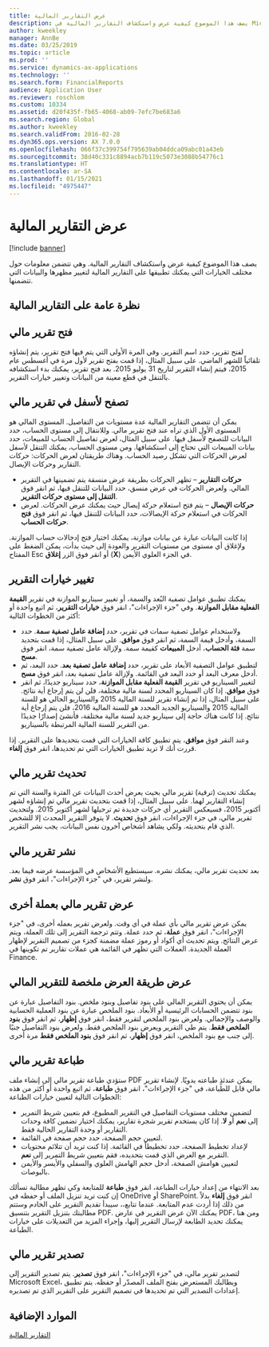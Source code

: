 ```yaml
---
title: عرض التقارير المالية
description: يصف هذا الموضوع كيفية عرض واستكشاف التقارير المالية في Microsoft Dynamics 365 Finance. وهي تتضمن معلومات حول مختلف الخيارات التي يمكنك تطبيقها على التقارير المالية لتغيير مظهرها والبيانات التي تتضمنها.
author: kweekley
manager: AnnBe
ms.date: 03/25/2019
ms.topic: article
ms.prod: ''
ms.service: dynamics-ax-applications
ms.technology: ''
ms.search.form: FinancialReports
audience: Application User
ms.reviewer: roschlom
ms.custom: 10334
ms.assetid: d20f435f-fb65-4068-ab09-7efc7be683a6
ms.search.region: Global
ms.author: kweekley
ms.search.validFrom: 2016-02-28
ms.dyn365.ops.version: AX 7.0.0
ms.openlocfilehash: 066f37c399754f795639ab04ddca09abc01a43eb
ms.sourcegitcommit: 38d40c331c8894acb7b119c5073e3088b54776c1
ms.translationtype: HT
ms.contentlocale: ar-SA
ms.lasthandoff: 01/15/2021
ms.locfileid: "4975447"
---
```

# <a name="view-financial-reports"></a>عرض التقارير المالية

[!include [banner](../includes/banner.md)]

يصف هذا الموضوع كيفية عرض واستكشاف التقارير المالية. وهي تتضمن معلومات حول مختلف الخيارات التي يمكنك تطبيقها على التقارير المالية لتغيير مظهرها والبيانات التي تتضمنها.

<a name="financial-reporting-overview"></a>نظرة عامة على التقارير المالية
----------------------------

## <a name="open-a-financial-report"></a>فتح تقرير مالي
لفتح تقرير، حدد اسم التقرير. وفي المرة الأولى التي يتم فيها فتح تقرير، يتم إنشاؤه تلقائياً للشهر الماضي. على سبيل المثال، إذا قمت بفتح تقرير لأول مرة في أغسطس عام 2015، فيتم إنشاء التقرير لتاريخ 31 يوليو 2015. بعد فتح تقرير، يمكنك بدء استكشافه بالتنقل في قطع معينة من البيانات وتغيير خيارات التقرير.

## <a name="drill-down-on-a-financial-report"></a>تصفح لأسفل في تقرير مالي
يمكن أن تتضمن التقارير المالية عدة مستويات من التفاصيل. المستوى المالي هو المستوى الأول الذي تراه عند فتح تقرير مالي. وللانتقال إلى مستوى الحساب، حدد البيانات للتصفح لأسفل فيها. على سبيل المثال، لعرض تفاصيل الحساب للمبيعات، حدد بيانات المبيعات التي تحتاج إلى استكشافها. ومن مستوى الحساب، يمكنك التنقل لأسفل لعرض الحركات التي تشكل رصيد الحساب. وهناك طريقتان لعرض الحركات: حركات التقارير وحركات الإيصال.

-   **حركات التقارير** – تظهر الحركات بطريقة عرض منسقة يتم تضمينها في التقرير المالي. ولعرض الحركات في عرض منسق، حدد البيانات للتنقل فيها، ثم انقر فوق **التنقل إلى مستوى حركات التقرير‬**.
-   **حركات الإيصال** – يتم فتح استعلام حركة إيصال حيث يمكنك عرض الحركات. لعرض الحركات في استعلام حركة الإيصالات، حدد البيانات للتنقل فيها، ثم انقر فوق **فتح حركات الحساب**.

إذا كانت البيانات عبارة عن بيانات موازنة، يمكنك اختيار فتح إدخالات حساب الموازنة. ولإغلاق أي مستوى من مستويات التقرير والعودة إلى حيث بدأت، يمكن الضغط على المفتاح Esc أو انقر فوق الزر **إغلاق** (**X**) في الجزء العلوي الأيمن.

## <a name="change-report-options"></a>تغيير خيارات التقرير
يمكنك تطبيق عوامل تصفية البُعد والسمة، أو تغيير سيناريو الموازنة في تقرير **القيمة الفعلية مقابل الموازنة**. وفي "جزء الإجراءات"، انقر فوق **خيارات التقرير**، ثم اتبع واحدة أو أكثر من الخطوات التالية:

-   ولاستخدام عوامل تصفية سمات في تقرير، حدد **إضافة عامل تصفية سمة**. حدد السمة، وأدخل قيمة السمة، ثم انقر فوق **موافق**. على سبيل المثال، إذا قمت بتحديد سمة **فئة الحساب**، أدخل **المبيعات** كقيمة سمة. ولإزالة عامل تصفية سمة، انقر فوق **مسح**.
-   ‏‫لتطبيق عوامل التصفية الأبعاد على تقرير، حدد **إضافة عامل تصفية بعد‬‏‫**. حدد البعد، ثم أدخل معرف البعد أو حدد البعد في القائمة.‬ ولإزالة عامل تصفية بعد، انقر فوق **مسح**.
-   لتغيير السيناريو في تقرير **القيمة الفعلية مقابل الموازنة**، حدد سيناريو جديدًا، ثم انقر فوق **موافق**. إذا كان السيناريو المحدد لسنة مالية مختلفة، فلن لن يتم إرجاع أية نتائج. على سبيل المثال، إذا تم إنشاء تقرير للسنة المالية 2015 والسيناريو الحالي هو للسنة المالية 2015 والسيناريو الجديد المحدد هو للسنة المالية 2016، فلن يتم إرجاع أية نتائج. إذا كانت هناك حاجة إلى سيناريو جديد لسنة مالية مختلفة، فأنشئ إصدارًا جديدًا من التقرير للسنة المالية المرتبطة بالسيناريو.

وعند النقر فوق **موافق**، يتم تطبيق كافة الخيارات التي قمت بتحديدها على التقرير. إذا قررت أنك لا تريد تطبيق الخيارات التي تم تحديدها، انقر فوق **إلغاء**.

## <a name="update-a-financial-report"></a>تحديث تقرير مالي
يمكنك تحديث (ترقية) تقرير مالي بحيث يعرض أحدث البيانات عن الفترة والسنة التي تم إنشاء التقارير لهما. على سبيل المثال، إذا قمت بتحديث تقرير مالي تم إنشاؤه لشهر أكتوبر 2015، فسيعكس التقرير أي حركات جديدة تم ترحيلها لشهر أكتوبر 2015. ولتحديث تقرير مالي، في جزء الإجراءات، انقر فوق **تحديث**. لا يتوفر التقرير المحدث إلا للشخص الذي قام بتحديثه. ولكي يشاهد أشخاص آخرون نفس البيانات، يجب نشر التقرير.

## <a name="publish-a-financial-report"></a>نشر تقرير مالي
بعد تحديث تقرير مالي، يمكنك نشره. سيستطيع الأشخاص في المؤسسة عرضه فيما بعد. ولنشر تقرير، في "جزء الإجراءات"، انقر فوق **نشر**.

## <a name="display-a-financial-report-in-a-different-currency"></a>عرض تقرير مالي بعملة أخرى
يمكن عرض تقرير مالي بأي عملة في أي وقت. ولعرض تقرير بعمله أخرى، في "جزء الإجراءات"، انقر فوق **عملة**، ثم حدد عملة. وتتم ترجمة التقرير إلى تلك العملة، ويتم عرض النتائج. ويتم تحديث أي أكواد أو رموز عملة مضمنة كجزء من تصميم التقرير لإظهار العملة الجديدة. العملات التي تظهر في القائمة هي عملات تقارير تم تكوينها في Finance.

## <a name="display-a-summarized-view-of-the-financial-report"></a>عرض طريقة العرض ملخصة للتقرير المالي
يمكن أن يحتوي التقرير المالي على بنود تفاصيل وبنود ملخص. بنود التفاصيل عبارة عن بنود تتضمن الحسابات الرئيسية أو الأبعاد. بنود الملخص عبارة عن بنود العملية الحسابية والوصف والإجمالي. ولعرض بنود الملخص لتقرير فقط، انقر فوق **إظهار**، ثم انقر فوق **بنود الملخص فقط**. يتم طي التقرير ويعرض بنود الملخص فقط. ولعرض بنود التفاصيل جنبًا إلى جنب مع بنود الملخص، انقر فوق **إظهار**، ثم انقر فوق **بنود الملخص فقط** مرة أخرى.

## <a name="print-a-financial-report"></a>طباعة تقرير مالي
ستؤدي طباعة تقرير مالي إلى إنشاء ملف PDF يمكن عندئذٍ طباعته يدويًا. لإنشاء تقرير مالي قابل للطباعة، في "جزء الإجراءات"، انقر فوق **طباعة**، ثم اتبع واحدة أو أكثر من هذه الخطوات التالية لتعيين خيارات الطباعة:

-   لتضمين مختلف مستويات التفاصيل في التقرير المطبوع، قم بتعيين شريط التمرير إلى **نعم** أو **لا**. إذا كان يستخدم تقرير شجرة تقارير، يمكنك اختيار تضمين كافة وحدات التقارير أو وحدة التقارير الحالية فقط.
-   لتعيين حجم الصفحة، حدد حجم صفحة في القائمة.
-   لإعداد تخطيط الصفحة، حدد تخطيطاً في القائمة. إذا كنت تريد أن تتلائم محتويات التقرير مع العرض الذي قمت بتحديده، فقم بتعيين شريط التمرير إلى **نعم**.
-   لتعيين هوامش الصفحة، أدخل حجم الهامش العلوي والسفلي والأيسر والأيمن بالبوصات.

بعد الانتهاء من إعداد خيارات الطباعة، انقر فوق **طباعة** للمتابعة وكي تظهر مطالبة تسألك إن كنت تريد تنزيل الملف أو حفظه في OneDrive أو SharePoint. انقر فوق **إلغاء** بدلاً من ذلك إذا أردت عدم المتابعة. عندما تتابع،، سيبدأ تقديم التقرير على الخادم وستتم مطالبتك بتنزيل التقرير بتنسيق PDF. يمكنك الآن عرض التقرير في عارض PDF، ومن هنا يمكنك تحديد الطابعة لإرسال التقرير إليها، وإجراء المزيد من التعديلات على خيارات الطباعة.

## <a name="export-a-financial-report"></a>تصدير تقرير مالي
لتصدير تقرير مالي، في "جزء الإجراءات"، انقر فوق **تصدير**. يتم تصدير التقرير إلى Microsoft Excel، ويطالبك المستعرض بفتح الملف المصدّر أو حفظه. يتم تطبيق إعدادات التصدير التي تم تحديدها في تصميم التقرير على التقرير الذي تم تصديره.    

<a name="additional-resources"></a>الموارد الإضافية
--------

[التقارير المالية](../../dev-itpro/analytics/financial-reporting-intro.md)




